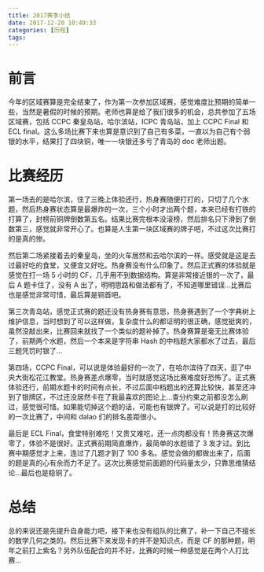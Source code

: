 ```yaml
---
title: 2017赛季小结
date: 2017-12-20 10:49:33
categories: [历程]
tags:
---
```

# 前言

今年的区域赛算是完全结束了，作为第一次参加区域赛，感觉难度比预期的简单一些，当然是暑假的时候的预期。老师也算是给了我们很多的机会，总共参加了五场区域赛，包括 CCPC 秦皇岛站，哈尔滨站，ICPC 青岛站，加上 CCPC Final 和 ECL final。这么多场比赛下来也算是意识到了自己有多菜，一直以为自己有个弱银的水平，结果打了四块铜，唯一一块银还多亏了青岛的 doc 老师出题。



# 比赛经历

第一场去的是哈尔滨，住了三晚上体验还行，热身赛随便打打的，只切了几个水题，然后热身赛状态算是最爆炸的一次，三个小时才出两个题，本来已经有打铁的打算了，封榜前铜牌倒数第五名。结果比赛完根本没滚榜，然后排名只下滑到了倒数第三，感觉就非常开心了。也算是人生第一块区域赛的牌子吧，不过这次比赛打的是真的惨。



然后第二场紧接着去的秦皇岛，坐的火车居然和去哈尔滨的一样。感受就是这是去过最好吃的食堂，又便宜又好吃。热身赛没有什么印象了。然后正式赛的体验就是感觉在打一场 5 小时的 CF，几乎用不到数据结构。算是非常接近银的一次了，最后 A 题卡住了，没有 A 出了，明明思路和做法都有了，不知道哪里错误...比赛后也是感觉非常可惜，最后算是铜首吧。



第三次青岛站，感觉正式赛的题还没有热身赛有意思，热身赛遇到了一个字典树上维护信息，当时想到了可以这样做，复杂度什么的都证明的很正确，感觉挺爽的，虽然没敲出来，比赛回来就找了一个类似的题补掉了。热身赛算是毫无比赛体验了，前期两个水题，然后一个本来是字符串 Hash 的中档题大家都水了过去，最后三题凭罚时银了...



第四场，CCPC Final，可以说是体验最好的一次了，在哈尔滨待了四天，逛了中央大街松花江教堂。热身赛差点爆零，当时就感觉这场比赛难度好恐怖了。正式赛体验还行，前期水题卡的时间有点长，不过后面中档题出的还算比较快，甚至还冲到了银牌区，不过还没居然卡在了我最喜欢的图论上...查分约束之前都没怎么刷过，感觉很可惜。如果能切掉这个题的话，可能也有银牌了。可以说是打的比较好的一次比赛了，中间和 dalao 们的排名差距很小。



最后是 ECL Final，食堂特别难吃！又贵又难吃，还一点肉都没有！热身赛这次爆零了，体验不是很好。正式赛前期简直爆炸，最简单的水题错了 3 发才过。到比赛中期感觉才上来，连过了几题才到了 100 多名。感觉会做的都做出来了，后面的题是真的心有余而力不足了。这次比赛感觉前面题的代码量太少，只靠思维猜结论...最后也是稳铜了。



# 总结

总的来说还是先提升自身能力吧，接下来也没有组队的比赛了，补一下自己不擅长的数学几何之类的。然后比赛下来发现卡的并不是知识点，而是 CF 的那种题，明年之前打上紫名？另外队伍配合的并不好，比赛的时候一种感觉是在两个人打比赛...